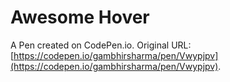 # Awesome Hover

A Pen created on CodePen.io. Original URL: [https://codepen.io/gambhirsharma/pen/Vwypjpv](https://codepen.io/gambhirsharma/pen/Vwypjpv).

